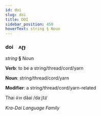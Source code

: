 ```yaml
---
id: doi
slug: doi
title: DOİ
sidebar_position: 450
hoverText: string § Noun
---
```


### doi&emsp;<span kind="abugida">ʌɽɟ</span>

*string* **§** Noun

**Verb**: to be a string/thread/cord/yarn

**Noun**: string/thread/cord/yarn

**Modifier**: a string/thread/cord/yarn-related

Thai ด้าย dâai /daːj˥˩/

*Kra-Dai Language Family*
